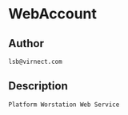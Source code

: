 # WebAccount

## Author

```
lsb@virnect.com

```

## Description

```
Platform Worstation Web Service
```